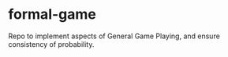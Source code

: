 # formal-game
Repo to implement aspects of General Game Playing, and ensure consistency of probability.
